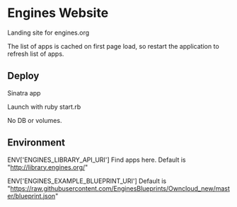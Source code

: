 Engines Website
===============

Landing site for engines.org

The list of apps is cached on first page load, so restart the application to refresh list of apps.

Deploy
------

Sinatra app

Launch with ruby start.rb

No DB or volumes.

Environment
-----------

ENV['ENGINES_LIBRARY_API_URI']
Find apps here.
Default is "http://library.engines.org/"

ENV['ENGINES_EXAMPLE_BLUEPRINT_URI']
Default is "https://raw.githubusercontent.com/EnginesBlueprints/Owncloud_new/master/blueprint.json"

